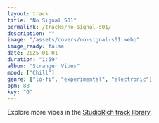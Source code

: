 ```yaml
---
layout: track
title: "No Signal S01"
permalink: /tracks/no-signal-s01/
description: ""
image: "/assets/covers/no-signal-s01.webp"
image_ready: false
date: 2025-01-01
duration: "1:59"
album: "Stranger Vibes"
mood: ["Chill"]
genre: ["lo-fi", "experimental", "electronic"]
bpm: 88
key: "G"
---
```


Explore more vibes in the [StudioRich track library](/tracks/).
